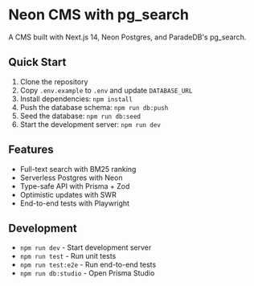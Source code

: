 # Neon CMS with pg_search

A  CMS built with Next.js 14, Neon Postgres, and ParadeDB's pg_search.

## Quick Start

1. Clone the repository
2. Copy `.env.example` to `.env` and update `DATABASE_URL`
3. Install dependencies: `npm install`
4. Push the database schema: `npm run db:push`
5. Seed the database: `npm run db:seed`
6. Start the development server: `npm run dev`

## Features

- Full-text search with BM25 ranking
- Serverless Postgres with Neon
- Type-safe API with Prisma + Zod
- Optimistic updates with SWR
- End-to-end tests with Playwright

## Development

- `npm run dev` - Start development server
- `npm run test` - Run unit tests
- `npm run test:e2e` - Run end-to-end tests
- `npm run db:studio` - Open Prisma Studio 
